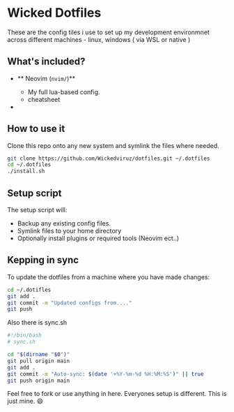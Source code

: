 # Wicked Dotfiles

These are the config tiles i use to set up my development environmnet across different machines - linux, windows ( via WSL or native )

## What's included?

- ** Neovim (`nvim/`)**
  - My full lua-based config.
  - cheatsheet
 
-


## How to use it

Clone this repo onto any new system and symlink the files where needed.

```bash
git clone https://github.com/Wickedviruz/dotfiles.git ~/.dotfiles
cd ~/.dotfiles
./install.sh
```

## Setup script
The setup script will:
- Backup any existing config files.
- Symlink files to your home directory
- Optionally install plugins or required tools (Neovim ect..)

## Kepping in sync
To update the dotfiles from a machine where you have made changes:

```bash
cd ~/.dotifles
git add .
git commit -m "Updated configs from...."
git push
```

Also there is sync.sh

```bash
#!/bin/bash
# sync.sh

cd "$(dirname "$0")"
git pull origin main
git add .
git commit -m "Auto-sync: $(date '+%Y-%m-%d %H:%M:%S')" || true
git push origin main
```


Feel free to fork or use anything in here. Everyones setup is different. This is just mine. 😄
